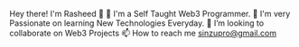  Hey there! I'm Rasheed 🤝
🔭 I'm a Self Taught Web3 Programmer.
🌱 I'm very Passionate on learning New Technologies Everyday.
💞️ I’m looking to collaborate on Web3 Projects 
📫 How to reach me sinzupro@gmail.com

<!---
Sinzupro/Sinzupro is a ✨ special ✨ repository because its `README.md` (this file) appears on your GitHub profile.
You can click the Preview link to take a look at your changes.
--->
